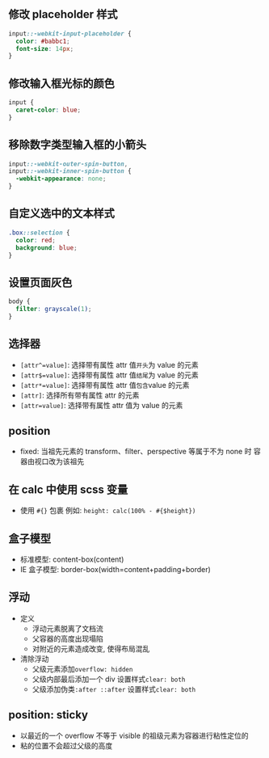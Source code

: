 ## 修改 placeholder 样式

```css
input::-webkit-input-placeholder {
  color: #babbc1;
  font-size: 14px;
}
```

## 修改输入框光标的颜色

```css
input {
  caret-color: blue;
}
```

## 移除数字类型输入框的小箭头

```css
input::-webkit-outer-spin-button,
input::-webkit-inner-spin-button {
  -webkit-appearance: none;
}
```

## 自定义选中的文本样式

```css
.box::selection {
  color: red;
  background: blue;
}
```

## 设置页面灰色

```css
body {
  filter: grayscale(1);
}
```

## 选择器

- `[attr^=value]`: 选择带有属性 attr 值`开头`为 value 的元素
- `[attr$=value]`: 选择带有属性 attr 值`结尾`为 value 的元素
- `[attr*=value]`: 选择带有属性 attr 值`包含`value 的元素
- `[attr]`: 选择所有带有属性 attr 的元素
- `[attr=value]`: 选择带有属性 attr 值为 value 的元素

## position

- fixed: 当祖先元素的 transform、filter、perspective 等属于不为 none 时 容器由视口改为该祖先

## 在 calc 中使用 scss 变量

- 使用 `#{}` 包裹 例如: `height: calc(100% - #{$height})`

## 盒子模型

- 标准模型: content-box(content)
- IE 盒子模型: border-box(width=content+padding+border)

## 浮动

- 定义
  - 浮动元素脱离了文档流
  - 父容器的高度出现塌陷
  - 对附近的元素造成改变, 使得布局混乱
- 清除浮动
  - 父级元素添加`overflow: hidden`
  - 父级内部最后添加一个 div 设置样式`clear: both`
  - 父级添加伪类`:after ::after` 设置样式`clear: both`

## position: sticky

- 以最近的一个 overflow 不等于 visible 的祖级元素为容器进行粘性定位的
- 粘的位置不会超过父级的高度
